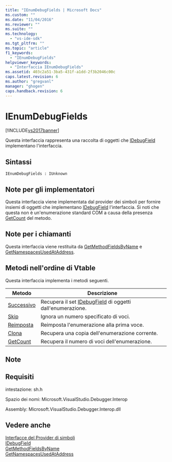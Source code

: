 ```yaml
---
title: "IEnumDebugFields | Microsoft Docs"
ms.custom: ""
ms.date: "11/04/2016"
ms.reviewer: ""
ms.suite: ""
ms.technology: 
  - "vs-ide-sdk"
ms.tgt_pltfrm: ""
ms.topic: "article"
f1_keywords: 
  - "IEnumDebugFields"
helpviewer_keywords: 
  - "Interfaccia IEnumDebugFields"
ms.assetid: 403c2a51-3ba5-431f-a1dd-2f3b2046c00c
caps.latest.revision: 6
ms.author: "gregvanl"
manager: "ghogen"
caps.handback.revision: 6
---
```

# IEnumDebugFields
[!INCLUDE[vs2017banner](../../../code-quality/includes/vs2017banner.md)]

Questa interfaccia rappresenta una raccolta di oggetti che [IDebugField](../../../extensibility/debugger/reference/idebugfield.md) implementano l'interfaccia.  
  
## Sintassi  
  
```  
IEnumDebugFields : IUnknown  
```  
  
## Note per gli implementatori  
 Questa interfaccia viene implementata dal provider dei simboli per fornire insiemi di oggetti che implementano [IDebugField](../../../extensibility/debugger/reference/idebugfield.md) l'interfaccia.  Si noti che questa non è un'enumerazione standard COM a causa della presenza [GetCount](../../../extensibility/debugger/reference/ienumdebugfields-getcount.md) del metodo.  
  
## Note per i chiamanti  
 Questa interfaccia viene restituita da [GetMethodFieldsByName](../Topic/IDebugSymbolProvider::GetMethodFieldsByName.md) e [GetNamespacesUsedAtAddress](../../../extensibility/debugger/reference/idebugsymbolprovider-getnamespacesusedataddress.md).  
  
## Metodi nell'ordine di Vtable  
 Questa interfaccia implementa i metodi seguenti.  
  
|Metodo|Descrizione|  
|------------|-----------------|  
|[Successivo](../../../extensibility/debugger/reference/ienumdebugfields-next.md)|Recupera il set [IDebugField](../../../extensibility/debugger/reference/idebugfield.md) di oggetti dall'enumerazione.|  
|[Skip](../Topic/IEnumDebugFields::Skip.md)|Ignora un numero specificato di voci.|  
|[Reimposta](../../../extensibility/debugger/reference/ienumdebugfields-reset.md)|Reimposta l'enumerazione alla prima voce.|  
|[Clona](../../../extensibility/debugger/reference/ienumdebugfields-clone.md)|Recupera una copia dell'enumerazione corrente.|  
|[GetCount](../../../extensibility/debugger/reference/ienumdebugfields-getcount.md)|Recupera il numero di voci dell'enumerazione.|  
  
## Note  
  
## Requisiti  
 intestazione: sh.h  
  
 Spazio dei nomi: Microsoft.VisualStudio.Debugger.Interop  
  
 Assembly: Microsoft.VisualStudio.Debugger.Interop.dll  
  
## Vedere anche  
 [Interfacce del Provider di simboli](../../../extensibility/debugger/reference/symbol-provider-interfaces.md)   
 [IDebugField](../../../extensibility/debugger/reference/idebugfield.md)   
 [GetMethodFieldsByName](../Topic/IDebugSymbolProvider::GetMethodFieldsByName.md)   
 [GetNamespacesUsedAtAddress](../../../extensibility/debugger/reference/idebugsymbolprovider-getnamespacesusedataddress.md)
